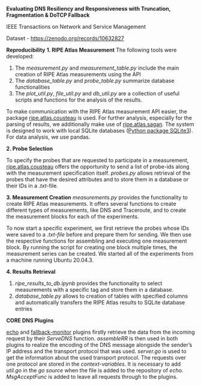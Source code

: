 **Evaluating DNS Resiliency and Responsiveness with Truncation, Fragmentation & DoTCP Fallback**

IEEE Transactions on Network and Service Management

Dataset - https://zenodo.org/records/10632827

**Reproducibility**
**1. RIPE Atlas Measurement**
The following tools were developed:

1. The _measurement.py_ and _measurement_table.py_ include the main creation of RIPE Atlas measurements using the API
2. The _database_table.py_ and _probe_table.py_ summarize database functionalities
3. The _plot_util.py_, _file_util.py_ and _db_util.py_ are a collection of useful scripts and functions for the analysis of the results.

To make communication with the RIPE Atlas measurement API easier, the package [ripe.atlas.cousteau](https://github.com/RIPE-NCC/ripe-atlas-cousteau) is used. For further analysis, especially for the parsing of results, we additionally make use of [ripe.atlas.sagan](https://github.com/RIPE-NCC/ripe-atlas-sagan). The system is designed to work with local SQLite databases ([Python package SQLite3](https://docs.python.org/3/library/sqlite3.html)). For data analysis, we use pandas.

**2. Probe Selection**

To specify the probes that are requested to participate in a measurement, [ripe.atlas.cousteau](https://github.com/RIPE-NCC/ripe-atlas-cousteau) offers the opportunity to send a list of probe-ids along with the measurement specification itself. _probes.py_ allows retrieval of the probes that have the desired attributes and to store them in a database or their IDs in a _.txt_-file.

**3. Measurement Creation**
_measurements.py_ provides the functionality to create RIPE Atlas measurements. It offers several functions to create different types of measurements, like DNS and Traceroute, and to create the measurement blocks for each of the experiments.

To now start a specific experiment, we first retrieve the probes whose IDs were saved to a _.txt-file_ before and prepare them for sending. We then use the respective functions for assembling and executing one measurement block. By running the script for creating one block multiple times, the measurement series can be created. We started all of the experiments from a machine running Ubuntu 20.04.3.

**4. Results Retrieval**

1. _ripe_results_to_db.ipynb_ provides the functionality to select measurements with a specific tag and store them in a database.
2. _database_table.py_ allows to creation of tables with specified columns and automatically transfers the RIPE Atlas results to SQLite database entries

**CORE DNS Plugins**

[echo](https://github.com/nilsfaulhaber/echo-plugin-for-coredns) and [fallback-monitor](https://github.com/nilsfaulhaber/fallbackmonitor-plugin-for-coredns) plugins firstly retrieve the data from the incoming request by their _ServeDNS_ function. _assembleRR_ is then used in both plugins to realize the encoding of the DNS message alongside the sender’s IP address and the transport protocol that was used. _server.go_ is used to get the information about the used transport protocol. The requests over one protocol are stored in the _context-variables_. It is necessary to add _util.go_ in the _go source_ when the file is added to the repository of _echo_. _MsgAcceptFunc_ is added to leave all requests through to the plugins.


